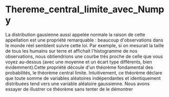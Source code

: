 # Thereme_central_limite_avec_Numpy
La distribution gausienne aussi appelée normale la raison de cette appellation est une propriété remarquable : beaucoup d'observations dans le monde réel semblent suivre cette loi. Par exemple, si on mesurait la taille de tous les humains sur terre et affichait l'histogramme de nos observations, nous obtiendrions une courbe très proche de celle que vous voyez au-dessus (avec une moyenne et un écart type différents, bien évidemment).Cette propriété découle d'un théorème fondamental des probabilités, le théorème central limite. Intuitivement, ce théorème déclare que toute somme de variables aléatoires indépendantes et identiquement distribuées tend vers une variable aléatoire gaussienne.
Nous avons essayer de illustrer ce théorème sans tenter de le démontrer
